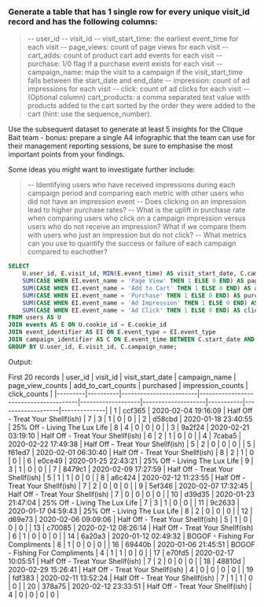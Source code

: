 ### Generate a table that has 1 single row for every unique visit_id record and has the following columns:

> -- user_id
> -- visit_id
> -- visit_start_time: the earliest event_time for each visit
> -- page_views: count of page views for each visit
> -- cart_adds: count of product cart add events for each visit
> -- purchase: 1/0 flag if a purchase event exists for each visit
> -- campaign_name: map the visit to a campaign if the visit_start_time falls between the start_date and end_date
> -- impression: count of ad impressions for each visit
> -- click: count of ad clicks for each visit
> -- (Optional column) cart_products: a comma separated text value with products added to the cart sorted by the order they were added to the cart (hint: use the sequence_number).

Use the subsequent dataset to generate at least 5 insights for the Clique Bait team - bonus: prepare a single
A4 infographic that the team can use for their management reporting sessions, be sure to emphasise the most
important points from your findings.

Some ideas you might want to investigate further include:

> -- Identifying users who have received impressions during each campaign period and comparing each metric with other users who did not have an impression event
> -- Does clicking on an impression lead to higher purchase rates?
> -- What is the uplift in purchase rate when comparing users who click on a campaign impression versus users who do not receive an impression? What if we compare them with users who just an impression but do not click?
> -- What metrics can you use to quantify the success or failure of each campaign compared to eachother?

```sql
SELECT
	U.user_id, E.visit_id, MIN(E.event_time) AS visit_start_date, C.campaign_name,
    SUM(CASE WHEN EI.event_name = 'Page View' THEN 1 ELSE 0 END) AS page_view_counts,
    SUM(CASE WHEN EI.event_name = 'Add to Cart' THEN 1 ELSE 0 END) AS add_to_cart_counts,
    SUM(CASE WHEN EI.event_name = 'Purchase' THEN 1 ELSE 0 END) AS purchased_counts,
    SUM(CASE WHEN EI.event_name = 'Ad Impression' THEN 1 ELSE 0 END) AS impression_counts,
    SUM(CASE WHEN EI.event_name = 'Ad Click' THEN 1 ELSE 0 END) AS click_counts
FROM users AS U
JOIN events AS E ON U.cookie_id = E.cookie_id
JOIN event_identifier AS EI ON E.event_type = EI.event_type
JOIN campaign_identifier AS C ON E.event_time BETWEEN C.start_date AND C.end_date
GROUP BY U.user_id, E.visit_id, C.campaign_name;
```

Output:

First 20 records
| user_id | visit_id | visit_start_date | campaign_name | page_view_counts | add_to_cart_counts | purchased | impression_counts | click_counts |
|---------|----------|------------------------|---------------------------------------|-------------------|--------------------|-----------|-------------------|--------------|
| 1 | ccf365 | 2020-02-04 19:16:09 | Half Off - Treat Your Shellf(ish) | 7 | 3 | 1 | 0 | 0 |
| 2 | d58cbd | 2020-01-18 23:40:55 | 25% Off - Living The Lux Life | 8 | 4 | 0 | 0 | 0 |
| 3 | 9a2f24 | 2020-02-21 03:19:10 | Half Off - Treat Your Shellf(ish) | 6 | 2 | 1 | 0 | 0 |
| 4 | 7caba5 | 2020-02-22 17:49:38 | Half Off - Treat Your Shellf(ish) | 5 | 2 | 0 | 0 | 0 |
| 5 | f61ed7 | 2020-02-01 06:30:40 | Half Off - Treat Your Shellf(ish) | 8 | 2 | 1 | 0 | 0 |
| 6 | e0ce49 | 2020-01-25 22:43:21 | 25% Off - Living The Lux Life | 9 | 3 | 1 | 0 | 0 |
| 7 | 8479c1 | 2020-02-09 17:27:59 | Half Off - Treat Your Shellf(ish) | 5 | 1 | 1 | 0 | 0 |
| 8 | a6c424 | 2020-02-12 11:23:55 | Half Off - Treat Your Shellf(ish) | 7 | 2 | 0 | 0 | 0 |
| 9 | 5ef346 | 2020-02-07 17:32:45 | Half Off - Treat Your Shellf(ish) | 7 | 0 | 0 | 0 | 0 |
| 10 | d39d35 | 2020-01-23 21:47:04 | 25% Off - Living The Lux Life | 7 | 3 | 1 | 0 | 0 |
| 11 | 9c2633 | 2020-01-17 04:59:43 | 25% Off - Living The Lux Life | 8 | 2 | 0 | 0 | 0 |
| 12 | d69e73 | 2020-02-06 09:09:06 | Half Off - Treat Your Shellf(ish) | 5 | 1 | 0 | 0 | 0 |
| 13 | c70085 | 2020-02-12 08:26:14 | Half Off - Treat Your Shellf(ish) | 6 | 1 | 0 | 0 | 0 |
| 14 | 6a20a3 | 2020-01-12 02:49:32 | BOGOF - Fishing For Compliments | 8 | 1 | 0 | 0 | 0 |
| 16 | 69440b | 2020-01-06 21:45:51 | BOGOF - Fishing For Compliments | 4 | 1 | 1 | 0 | 0 |
| 17 | e70fd5 | 2020-02-17 10:05:51 | Half Off - Treat Your Shellf(ish) | 7 | 2 | 0 | 0 | 0 |
| 18 | 48810d | 2020-02-29 15:26:41 | Half Off - Treat Your Shellf(ish) | 4 | 0 | 0 | 0 | 0 |
| 19 | fdf383 | 2020-02-11 13:52:24 | Half Off - Treat Your Shellf(ish) | 7 | 1 | 1 | 0 | 0 |
| 20 | 378a75 | 2020-02-12 23:33:51 | Half Off - Treat Your Shellf(ish) | 4 | 0 | 0 | 0 | 0 |
